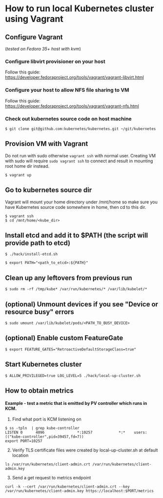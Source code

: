 # How to run local Kubernetes cluster using Vagrant

## Configure Vagrant 
(*tested on Fedora 35+ host with kvm*)

### Configure libvirt provisioner on your host
Follow this guide: https://developer.fedoraproject.org/tools/vagrant/vagrant-libvirt.html

### Configure your host to allow NFS file sharing to VM

Follow this guide: https://developer.fedoraproject.org/tools/vagrant/vagrant-nfs.html

### Check out kubernetes source code on host machine

```
$ git clone git@github.com:kubernetes/kubernetes.git ~/git/kubernetes
```

## Provision VM with Vagrant

Do not run with sudo otherwise `vagrant ssh` with normal user.
Creating VM with sudo will require `sudo vagrant ssh` to connect and result in mounting root home dir instead.
```
$ vagrant up
```
## Go to kubernetes source dir
Vagrant will mount your home directory under /mnt/home so make sure you have 
Kubernetes source code somewhere in home, then cd to this dir.
```
$ vagrant ssh
$ cd /mnt/home/<kube_dir>
```

## Install etcd and add it to $PATH (the script will provide path to etcd)
```
$ ./hack/install-etcd.sh

$ export PATH="<path_to_etcd>:${PATH}"
```

## Clean up any leftovers from previous run
```
$ sudo rm -rf /tmp/kube* /var/run/kubernetes/* /var/lib/kubelet/*
```

## (optional) Unmount devices if you see "Device or resource busy" errors
```
$ sudo umount /var/lib/kubelet/pods/<PATH_TO_BUSY_DEVICE>
```
## (optional) Enable custom FeatureGate
```
$ export FEATURE_GATES="RetroactiveDefaultStorageClass=true"
```

## Start Kubernetes cluster
```
$ ALLOW_PRIVILEGED=true LOG_LEVEL=5 ./hack/local-up-cluster.sh
```


## How to obtain metrics

#### Example - test a metric that is emitted by PV controller which runs in KCM.

1. Find what port is KCM listening on

```
$ ss -tpln  | grep kube-controller
LISTEN 0      4096               *:10257            *:*    users:(("kube-controller",pid=39457,fd=7))
export PORT=10257
```

2. Verify TLS certificate files were created by local-up-cluster.sh at default location

```
ls /var/run/kubernetes/client-admin.crt /var/run/kubernetes/client-admin.key
```

3. Send a get request to metrics endpoint

```
curl -k --cert /var/run/kubernetes/client-admin.crt --key /var/run/kubernetes/client-admin.key https://localhost:$PORT/metrics
```

